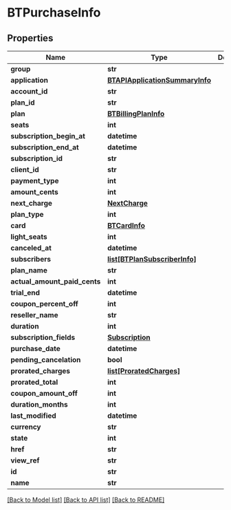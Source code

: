 # BTPurchaseInfo

## Properties
Name | Type | Description | Notes
------------ | ------------- | ------------- | -------------
**group** | **str** |  | [optional] 
**application** | [**BTAPIApplicationSummaryInfo**](BTAPIApplicationSummaryInfo.md) |  | [optional] 
**account_id** | **str** |  | [optional] 
**plan_id** | **str** |  | [optional] 
**plan** | [**BTBillingPlanInfo**](BTBillingPlanInfo.md) |  | [optional] 
**seats** | **int** |  | [optional] 
**subscription_begin_at** | **datetime** |  | [optional] 
**subscription_end_at** | **datetime** |  | [optional] 
**subscription_id** | **str** |  | [optional] 
**client_id** | **str** |  | [optional] 
**payment_type** | **int** |  | [optional] 
**amount_cents** | **int** |  | [optional] 
**next_charge** | [**NextCharge**](NextCharge.md) |  | [optional] 
**plan_type** | **int** |  | [optional] 
**card** | [**BTCardInfo**](BTCardInfo.md) |  | [optional] 
**light_seats** | **int** |  | [optional] 
**canceled_at** | **datetime** |  | [optional] 
**subscribers** | [**list[BTPlanSubscriberInfo]**](BTPlanSubscriberInfo.md) |  | [optional] 
**plan_name** | **str** |  | [optional] 
**actual_amount_paid_cents** | **int** |  | [optional] 
**trial_end** | **datetime** |  | [optional] 
**coupon_percent_off** | **int** |  | [optional] 
**reseller_name** | **str** |  | [optional] 
**duration** | **int** |  | [optional] 
**subscription_fields** | [**Subscription**](Subscription.md) |  | [optional] 
**purchase_date** | **datetime** |  | [optional] 
**pending_cancelation** | **bool** |  | [optional] 
**prorated_charges** | [**list[ProratedCharges]**](ProratedCharges.md) |  | [optional] 
**prorated_total** | **int** |  | [optional] 
**coupon_amount_off** | **int** |  | [optional] 
**duration_months** | **int** |  | [optional] 
**last_modified** | **datetime** |  | [optional] 
**currency** | **str** |  | [optional] 
**state** | **int** |  | [optional] 
**href** | **str** |  | [optional] 
**view_ref** | **str** |  | [optional] 
**id** | **str** |  | [optional] 
**name** | **str** |  | [optional] 

[[Back to Model list]](../README.md#documentation-for-models) [[Back to API list]](../README.md#documentation-for-api-endpoints) [[Back to README]](../README.md)


